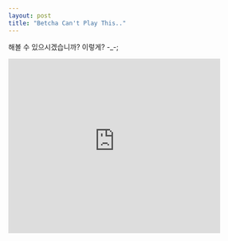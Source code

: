 ```yaml
---
layout: post
title: "Betcha Can't Play This.."
---
```


해볼 수 있으시겠습니까? 이렇게? -_-;

<iframe src="https://www.youtube.com/embed/xkpZ645ztl0" width="425" height="350" frameborder="" allowfullscreen></iframe>

